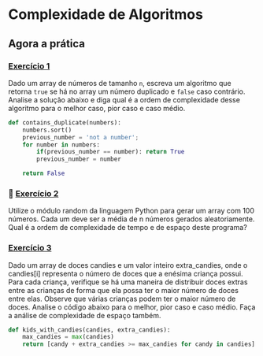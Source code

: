 # Complexidade de Algoritmos

## Agora a prática

### [Exercício 1](./exercise_01.py)
Dado um array de números de tamanho `n`, escreva um algoritmo que retorna `true` se há no array um número duplicado e `false` caso contrário. Analise a solução abaixo e diga qual é a ordem de complexidade desse algoritmo para o melhor caso, pior caso e caso médio.

```python
def contains_duplicate(numbers):
    numbers.sort()
    previous_number = 'not a number';
    for number in numbers:
        if(previous_number == number): return True
        previous_number = number

    return False
```

### 🚀 [Exercício 2](./exercise_02.py)
Utilize o módulo random da linguagem Python para gerar um array com 100 números. Cada um deve ser a média de n números gerados aleatoriamente. Qual é a ordem de complexidade de tempo e de espaço deste programa?


### [Exercício 3](./exercise_03.py)
Dado um array de doces candies e um valor inteiro extra_candies, onde o candies[i] representa o número de doces que a enésima criança possui. Para cada criança, verifique se há uma maneira de distribuir doces extras entre as crianças de forma que ela possa ter o maior número de doces entre elas. Observe que várias crianças podem ter o maior número de doces. Analise o código abaixo para o melhor, pior caso e caso médio. Faça a análise de complexidade de espaço também.

```python
def kids_with_candies(candies, extra_candies):
    max_candies = max(candies)
    return [candy + extra_candies >= max_candies for candy in candies]
```